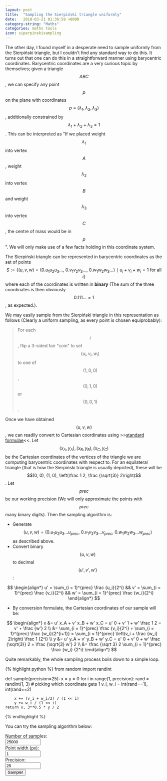 ```yaml
---
layout: post
title:  "Sampling the Sierpiński triangle uniformly"
date:   2018-03-21 01:36:59 +0000
category-string: "Maths"
categories: maths tools
icon: siperpinskisampling
---
```


The other day, I found myself in a desperate need to sample uniformly from the Sierpiński triangle, but I couldn't find any standard way to do this. It turns out that one can do this in a straightforward manner using barycentric coordinates. Barycentric coordinates are a very curious topic by themselves; given a triangle $$ABC$$, we can specify any point $$p$$ on the plane with coordinates $$p \equiv (\lambda_1, \lambda_2, \lambda_3)$$, additionally constrained by $$\lambda_1 + \lambda_2 + \lambda_3 = 1 $$. This can be interpreted as "If we placed weight $$\lambda_1$$ into vertex $$A$$, weight $$\lambda_2$$ into vertex $$B$$ and weight $$\lambda_3$$ into vertex $$C$$, the centre of mass would be in $$p$$". We will only make use of a few facts holding in this coordinate system.


The Sierpiński triangle can be represented in barycentric coordinates as the set of points $$S := \{(u, v, w) = (0.u_1u_2u_3\dots,\  0.v_1v_2v_3\dots,\ 0.w_1w_2w_3\dots)\ \mid\ u_i + v_i + w_i = 1 \text{ for all } i\}$$ where each of the coordinates is written in __binary__ (The sum of the three coordinates is then obviously $$0.111\dots = 1$$, as expected.).  

We may easily sample from the Sierpiński triangle in this representation as follows (Clearly a uniform sampling, as every point is chosen equiprobably):

> For each $$i$$, flip a 3-sided fair "coin" to set $$(u_i, v_i, w_i)$$ to one of $$(1, 0, 0)$$, $$(0, 1, 0)$$ or $$(0, 0, 1)$$.

Once we have obtained $$(u, v, w)$$, we can readily convert to Cartesian coordinates using >>[standard formulae](https://en.wikipedia.org/wiki/Barycentric_coordinate_system#Conversion_between_barycentric_and_Cartesian_coordinates)<<. Let $$(x_A, y_A), (x_B, y_B), (x_C, y_C)$$ be the Cartesian coordinates of the vertices of the triangle we are computing barycentric coordinates with respect to. For an equilateral triangle (that is how the Sierpiński triangle is usually depicted), these will be $$(0, 0), (1, 0), \left(\frac 1 2, \frac {\sqrt{3}} 2\right)$$. Let $$prec$$ be our working precision (We will only approximate the points with $$prec$$ many binary digits). Then the sampling algorithm is:


- Generate $$(u, v, w) = (0.u_1u_2u_3\dots u_{prec},\  0.v_1v_2v_3\dots v_{prec},\ 0.w_1w_2w_3\dots w_{prec})$$ as described above.
- Convert binary $$(u, v, w)$$ to decimal $$(u', v', w')$$:

$$
\begin{align*}
  u' = \sum_{i = 1}^{prec} \frac {u_i}{2^i} && v' = \sum_{i = 1}^{prec} \frac {v_i}{2^i} && w' = \sum_{i = 1}^{prec} \frac {w_i}{2^i}
\end{align*}
$$

- By conversion formulate, the Cartesian coordinates of our sample will be:

$$
\begin{align*}
  x &= u' x_A + v' x_B + w' x_C = u' 0 + v' 1 + w' \frac 1 2 = v' + \frac {w'} 2 \\
   &= \sum_{i = 1}^{prec} \frac {v_i}{2^i} + \sum_{i = 1}^{prec} \frac {w_i}{2^{i+1}} =  \sum_{i = 1}^{prec} \left(v_i + \frac {w_i} 2\right) \frac 1 {2^i} \\
  y &= u' y_A + v' y_B + w' y_C = u' 0 + v' 0 + w' \frac {\sqrt{3}} 2 =  \frac {\sqrt{3} w'} 2 \\
   &= \frac {\sqrt 3} 2  \sum_{i = 1}^{prec} \frac {w_i} {2^i}
\end{align*}
$$

Quite remarkably, the whole sampling process boils down to a simple loop.

{% highlight python %}
from random import randint

def sample(precision=25):
    x = y = 0
    for i in range(1, precision):
        rand = randint(1, 3) # picking which coordinate gets 1
        v_i, w_i = int(rand==1), int(rand==2)

        x += (v_i + w_i/2) / (1 << i)
        y += w_i / (1 << i)
    return x, 3**0.5 * y / 2
{% endhighlight %}

You can try the sampling algorithm below:


<div class="row" style="width:75%;">
<div class="column"> <span> Number of samples: </span></div> <div class="column"><input id="samples" type="text" style="width:30%" value="25000"/> </div>
</div> <div class="row" style="width:75%;">
<div class="column"> <span> Point width (px): </span></div>  <div class="column"><input id="pxwidth" type="text" style="width:30%" value="1"/> </div>
<div class="column"> <span> Precision: </span></div>  <div class="column"><input id="precision" type="text" style="width:30%" value="25"/> </div>
</div>
<button type="button" onClick="runRho();" onClick="runSampling();"> Sample! </button>
<center>
<canvas id="canvas" style="width:70%;"></canvas>
</center>

<!--                    JAVASCRIPT                    -->

<script>
function getRndInteger(min, max) {
    return Math.floor(Math.random() * (max - min + 1) ) + min;
}

function sample(precision=25) {
  var x = 0, y = 0;
  var rand, v_i, w_i;

  for (var i = 1; i <= precision; i++) {
    rand = getRndInteger(1, 3);
    v_i = 1.0 ? (rand == 1) : 0.0;
    w_i = 1.0 ? (rand == 2) : 0.0;

    x += (v_i + w_i / 2) / (1.0 << i);
    y += w_i / (1.0 << i);
  }
  return [x, y * Math.sqrt(3) / 2];
}

var canvas = document.getElementById('canvas');
canvas.width = canvas.clientWidth;
canvas.height =  canvas.clientWidth;

var margin = Math.round(canvas.width * 0.1);
var true_width = Math.round(canvas.width * 0.8);

var ctx = canvas.getContext("2d");
ctx.fillStyle="#000000";

function printSamples(samples=25000, pw=1, prec=25) {
  for (var i = 0; i <= samples; i++) {
    smp = sample(prec);
    ctx.fillRect(Math.round(margin + smp[0] * true_width), Math.round(canvas.width - margin - smp[1] * true_width), pw, pw);
  }
}

function runSampling() {
  ctx.clearRect(0, 0, canvas.width, canvas.height);
  var samples = document.getElementById("samples").value;
  var pw = document.getElementById("pxwidth").value;
  var prec = document.getElementById("precision").value;
  printSamples(samples, pw, prec);
}

printSamples();
</script>
